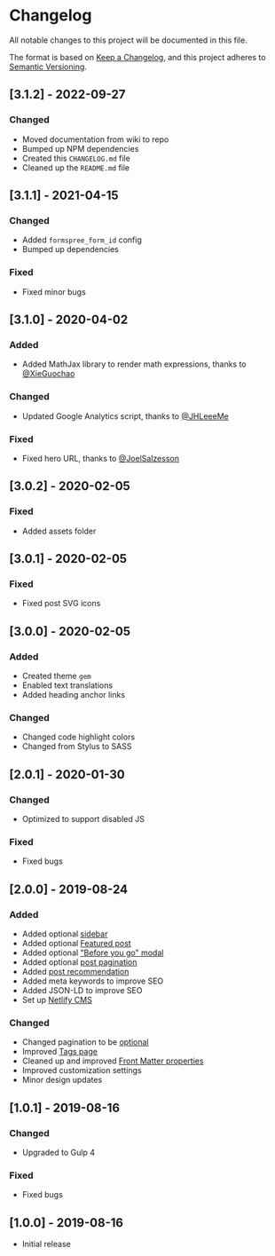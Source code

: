 # Changelog

All notable changes to this project will be documented in this file.

The format is based on [Keep a Changelog](https://keepachangelog.com/en/1.0.0/),
and this project adheres to [Semantic Versioning](https://semver.org/spec/v2.0.0.html).

## [3.1.2] - 2022-09-27

### Changed

- Moved documentation from wiki to repo
- Bumped up NPM dependencies
- Created this `CHANGELOG.md` file
- Cleaned up the `README.md` file

## [3.1.1] - 2021-04-15

### Changed

- Added `formspree_form_id` config
- Bumped up dependencies

### Fixed

- Fixed minor bugs

## [3.1.0] - 2020-04-02

### Added

- Added MathJax library to render math expressions, thanks to [@XieGuochao](https://github.com/XieGuochao)

### Changed

- Updated Google Analytics script, thanks to [@JHLeeeMe](https://github.com/JHLeeeMe)

### Fixed

- Fixed hero URL, thanks to [@JoelSalzesson](https://github.com/JoelSalzesson)

## [3.0.2] - 2020-02-05

### Fixed

- Added assets folder

## [3.0.1] - 2020-02-05

### Fixed

- Fixed post SVG icons

## [3.0.0] - 2020-02-05

### Added

- Created theme `gem`
- Enabled text translations
- Added heading anchor links

### Changed

- Changed code highlight colors
- Changed from Stylus to SASS

## [2.0.1] - 2020-01-30

### Changed

- Optimized to support disabled JS

### Fixed

- Fixed bugs

## [2.0.0] - 2019-08-24

### Added

- Added optional [sidebar](docs/features.md#posts-sidebar)
- Added optional [Featured post](docs/features.md#featured-post)
- Added optional ["Before you go" modal](docs/features.md#before-you-go-modal)
- Added optional [post pagination](docs/features.md#paginated-posts)
- Added [post recommendation](docs/features.md#post-recommendation)
- Added meta keywords to improve SEO
- Added JSON-LD to improve SEO
- Set up [Netlify CMS](docs/features.md#netlify-cms-ready)

### Changed

- Changed pagination to be [optional](docs/features.md#home-page-pagination)
- Improved [Tags page](docs/features.md#tags-page)
- Cleaned up and improved [Front Matter properties](docs/post.md#front-matter-properties)
- Improved customization settings
- Minor design updates

## [1.0.1] - 2019-08-16

### Changed

- Upgraded to Gulp 4

### Fixed

- Fixed bugs

## [1.0.0] - 2019-08-16

- Initial release

